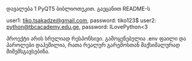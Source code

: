 დავალება 1 PyQT5 ბიბლიოთეკით. გაეცანით README-ს

user1: tiko.tsakadze@gmail.com, password: tiko123$
user2: python@tbcacademy.edu.ge, password: ILovePython<3

პროექტი არის სრულიად რესპონსივი. გამოყენებულია .env ფაილი და პაროლები დაჰეშილია, რათა რეალურ გარემოსთან მაქსიმალურად მიმემსგავსებინა.
